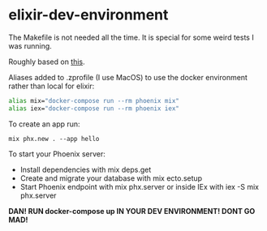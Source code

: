 # elixir-dev-environment

The Makefile is not needed all the time.  It is special for some weird tests I was running. 

Roughly based on [this](https://medium.com/swlh/use-docker-to-create-an-elixir-phoenix-development-environment-e1a81def1d2e).

Aliases added to .zprofile (I use MacOS) to use the docker environment rather than local for elixir:

```bash
alias mix="docker-compose run --rm phoenix mix"
alias iex="docker-compose run --rm phoenix iex"
```

To create an app run:


```
mix phx.new . --app hello
```

To start your Phoenix server:

- Install dependencies with mix deps.get
- Create and migrate your database with mix ecto.setup
- Start Phoenix endpoint with mix phx.server or inside IEx with iex -S mix phx.server

**DAN! RUN docker-compose up IN YOUR DEV ENVIRONMENT! DONT GO MAD!**
